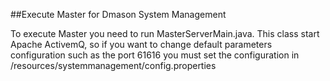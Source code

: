 ##Execute Master for Dmason System Management

To execute Master you need to run MasterServerMain.java. This class start Apache ActivemQ, so if you want to change default parameters configuration such as the port 61616 you must set the configuration in /resources/systemmanagement/config.properties 
